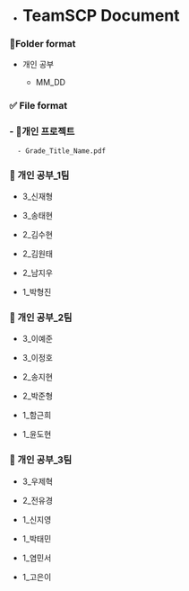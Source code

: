 - # TeamSCP Document
  

### 📁Folder format

- 개인 공부
  
  - MM_DD

### ✅ File format

### - 📕개인 프로젝트

```
  - Grade_Title_Name.pdf 
```

### 📙 개인 공부_1팀

- 3_신재형
  
- 3_송태현

- 2_김수현
  
- 2_김원태
  
- 2_남지우
  
- 1_박형진
  
### 📙 개인 공부_2팀

- 3_이예준

- 3_이정호

- 2_송지현

- 2_박준형

- 1_함근희

- 1_윤도현

### 📙 개인 공부_3팀

- 3_우제혁

- 2_전유경

- 1_신지영

- 1_박태민

- 1_염민서

- 1_고은이
